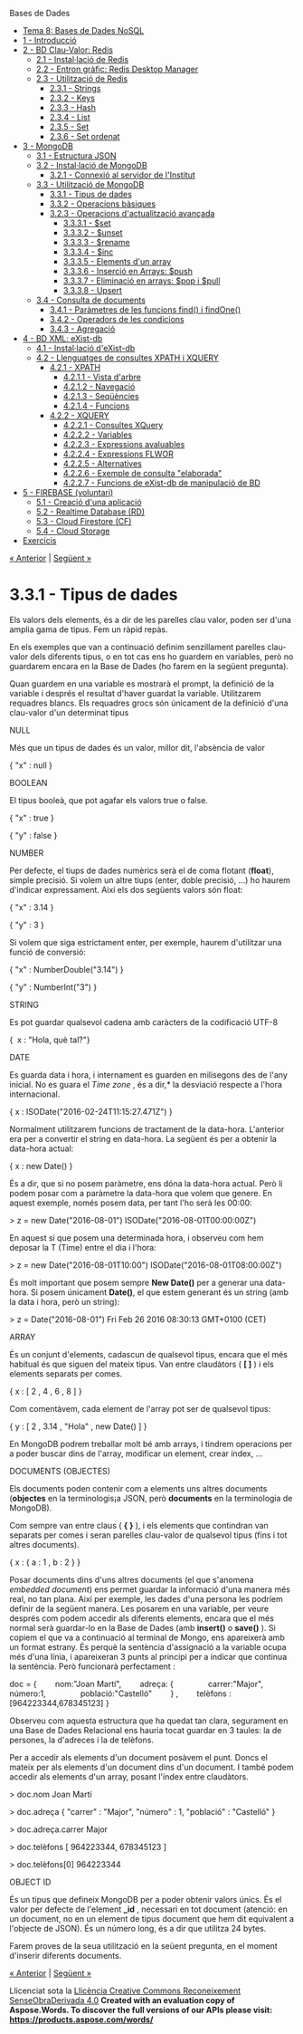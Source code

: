 Bases de Dades

- [Tema 8: Bases de Dades NoSQL](index.md)
- [1 - Introducció](1__introducci.md)
- [2 - BD Clau-Valor: Redis](2__bd_clauvalor_redis.md) 
  - [2.1 - Instal·lació de Redis](21__installaci_de_redis.md)
  - [2.2 - Entron gràfic: Redis Desktop Manager](22__entron_grfic_redis_desktop_manager.md)
  - [2.3 - Utilització de Redis](23__utilitzaci_de_redis.md) 
    - [2.3.1 - Strings](231__strings.md)
    - [2.3.2 - Keys](232__keys.md)
    - [2.3.3 - Hash](233__hash.md)
    - [2.3.4 - List](234__list.md)
    - [2.3.5 - Set](235__set.md)
    - [2.3.6 - Set ordenat](236__set_ordenat.md)
- [3 - MongoDB](3__mongodb.md) 
  - [3.1 - Estructura JSON](31__estructura_json.md)
  - [3.2 - Instal·lació de MongoDB](32__installaci_de_mongodb.md) 
    - [3.2.1 - Connexió al servidor de l'Institut](321__connexi_al_servidor_de_linstitut.md)
  - [3.3 - Utilització de MongoDB](33__utilitzaci_de_mongodb.md) 
    - [3.3.1 - Tipus de dades](331__tipus_de_dades.md)
    - [3.3.2 - Operacions bàsiques](332__operacions_bsiques.md)
    - [3.2.3 - Operacions d'actualització avançada](323__operacions_dactualitzaci_avanada.md) 
      - [3.3.3.1 - $set](3331__set.md)
      - [3.3.3.2 - $unset](3332__unset.md)
      - [3.3.3.3 - $rename](3333__rename.md)
      - [3.3.3.4 - $inc](3334__inc.md)
      - [3.3.3.5 - Elements d'un array](3335__elements_dun_array.md)
      - [3.3.3.6 - Inserció en Arrays: $push](3336__inserci_en_arrays_push.md)
      - [3.3.3.7 - Eliminació en arrays: $pop i $pull](3337__eliminaci_en_arrays_pop_i_pull.md)
      - [3.3.3.8 - Upsert](3338__upsert.md)
  - [3.4 - Consulta de documents](34__consulta_de_documents.md) 
    - [3.4.1 - Paràmetres de les funcions find() i findOne()](341__parmetres_de_les_funcions_find_i_findone.md)
    - [3.4.2 - Operadors de les condicions](342__operadors_de_les_condicions.md)
    - [3.4.3 - Agregació](343__agregaci.md)
- [4 - BD XML: eXist-db](4__bd_xml_existdb.md) 
  - [4.1 - Instal·lació d'eXist-db](41__installaci_dexistdb.md)
  - [4.2 - Llenguatges de consultes XPATH i XQUERY](42__llenguatges_de_consultes_xpath_i_xquery.md) 
    - [4.2.1 - XPATH](421__xpath.md) 
      - [4.2.1.1 - Vista d'arbre](4211__vista_darbre.md)
      - [4.2.1.2 - Navegació](4212__navegaci.md)
      - [4.2.1.3 - Seqüències](4213__seqncies.md)
      - [4.2.1.4 - Funcions](4214__funcions.md)
    - [4.2.2 - XQUERY](422__xquery.md) 
      - [4.2.2.1 - Consultes XQuery](4221__consultes_xquery.md)
      - [4.2.2.2 - Variables](4222__variables.md)
      - [4.2.2.3 - Expressions avaluables](4223__expressions_avaluables.md)
      - [4.2.2.4 - Expressions FLWOR](4224__expressions_flwor.md)
      - [4.2.2.5 - Alternatives](4225__alternatives.md)
      - [4.2.2.6 - Exemple de consulta "elaborada"](4226__exemple_de_consulta_elaborada.md)
      - [4.2.2.7 - Funcions de eXist-db de manipulació de BD](4227__funcions_de_existdb_de_manipulaci_de_bd.md)
- [5 - FIREBASE (voluntari)](5__firebase_voluntari.md) 
  - [5.1 - Creació d'una aplicació](51__creaci_duna_aplicaci.md)
  - [5.2 - Realtime Database (RD)](52__realtime_database_rd.md)
  - [5.3 - Cloud Firestore (CF)](53__cloud_firestore_cf.md)
  - [5.4 - Cloud Storage](54__cloud_storage.md)
- [Exercicis](exercicis.md)

[« Anterior](33__utilitzaci_de_mongodb.md) | [Següent »](332__operacions_bsiques.md)
# <a name="main"></a>**3.3.1 - Tipus de dades**
Els valors dels elements, és a dir de les parelles clau valor, poden ser d'una amplia gama de tipus. Fem un ràpid repàs.

En els exemples que van a continuació definim senzillament parelles clau-valor dels diferents tipus, o en tot cas ens ho guardem en variables, però no guardarem encara en la Base de Dades (ho farem en la següent pregunta).

Quan guardem en una variable es mostrarà el prompt, la definició de la variable i després el resultat d'haver guardat la variable. Utilitzarem requadres blancs. Els requadres grocs són únicament de la definició d'una clau-valor d'un determinat tipus

NULL

Més que un tipus de dades és un valor, millor dit, l'absència de valor

{ "x" : null }

BOOLEAN

El tipus booleà, que pot agafar els valors true o false.

{ "x" : true }

{ "y" : false }

NUMBER

Per defecte, el tiups de dades numèrics serà el de coma flotant (**float**), simple precisió. Si volem un altre tiups (enter, doble precisió, ...) ho haurem d'indicar expressament. Així els dos següents valors són float:

{ "x" : 3.14 }

{ "y" : 3 }

Si volem que siga estrictament enter, per exemple, haurem d'utilitzar una funció de conversió:

{ "x" : NumberDouble("3.14") }

{ "y" : NumberInt("3") }

STRING

Es pot guardar qualsevol cadena amb caràcters de la codificació UTF-8

{  x : "Hola, què tal?"}

DATE

Es guarda data i hora, i internament es guarden en milisegons des de l'any inicial. No es guara el *Time zone* , és a dir,* la desviació respecte a l'hora internacional.

{ x : ISODate("2016-02-24T11:15:27.471Z") }

Normalment utilitzarem funcions de tractament de la data-hora. L'anterior era per a convertir el string en data-hora. La següent és per a obtenir la data-hora actual:

{ x : new Date() }

És a dir, que si no posem paràmetre, ens dóna la data-hora actual. Però li podem posar com a paràmetre la data-hora que volem que genere. En aquest exemple, només posem data, per tant l'ho serà les 00:00:

\> z = new Date("2016-08-01")
ISODate("2016-08-01T00:00:00Z")

En aquest sí que posem una determinada hora, i observeu com hem deposar la T (Time) entre el dia i l'hora:

\> z = new Date("2016-08-01T10:00")
ISODate("2016-08-01T08:00:00Z")

És molt important que posem sempre **New Date()** per a generar una data-hora. Si posem únicament **Date()**, el que estem generant és un string (amb la data i hora, però un string):

\> z = Date("2016-08-01")
Fri Feb 26 2016 08:30:13 GMT+0100 (CET)

ARRAY

És un conjunt d'elements, cadascun de qualsevol tipus, encara que el més habitual és que siguen del mateix tipus. Van entre claudàtors ( **[ ]** ) i els elements separats per comes.

{ x : [ 2 , 4 , 6 , 8 ] }

Com comentàvem, cada element de l'array pot ser de qualsevol tipus:

{ y : [ 2 , 3.14 , "Hola" , new Date() ] }

En MongoDB podrem treballar molt bé amb arrays, i tindrem operacions per a poder buscar dins de l'array, modificar un element, crear índex, ...

DOCUMENTS (OBJECTES)

Els documents poden contenir com a elements uns altres documents (**objectes** en la terminologis¡a JSON, però **documents** en la terminologia de MongoDB).

Com sempre van entre claus ( **{ }** ), i els elements que contindran van separats per comes i seran parelles clau-valor de qualsevol tipus (fins i tot altres documents).

{ x : { a : 1 , b : 2 } }

Posar documents dins d'uns altres documents (el que s'anomena *embedded* *document*) ens permet guardar la informació d'una manera més real, no tan plana. Així per exemple, les dades d'una persona les podríem definir de la següent manera. Les posarem en una variable, per veure després com podem accedir als diferents elements, encara que el més normal serà guardar-lo en la Base de Dades (amb **insert()** o **save()** ). Si copiem el que va a continuació al terminal de Mongo, ens apareixerà amb un format estrany. És perquè la sentència d'assignació a la variable ocupa més d'una línia, i apareixeran 3 punts al principi per a indicar que continua la sentència. Però funcionarà perfectament :

doc = {
`    `nom:"Joan Martí",
`    `adreça: {
`        `carrer:"Major",
`        `número:1,
`        `població:"Castelló"
`    `} ,
`    `telèfons : [964223344,678345123]
}

Observeu com aquesta estructura que ha quedat tan clara, segurament en una Base de Dades Relacional ens hauria tocat guardar en 3 taules: la de persones, la d'adreces i la de telèfons.

Per a accedir als elements d'un document posàvem el punt. Doncs el mateix per als elements d'un document dins d'un document. I també podem accedir als elements d'un array, posant l'índex entre claudàtors.

\> doc.nom
Joan Martí

\> doc.adreça
{ "carrer" : "Major", "número" : 1, "població" : "Castelló" }

\> doc.adreça.carrer
Major

\> doc.telèfons
[ 964223344, 678345123 ]

\> doc.telèfons[0]
964223344

OBJECT ID

És un tipus que defineix MongoDB per a poder obtenir valors únics. És el valor per defecte de l'element **\_id** , necessari en tot document (atenció: en un document, no en un element de tipus document que hem dit equivalent a l'objecte de JSON). És un número long, és a dir que utilitza 24 bytes.

Farem proves de la seua utilització en la seüent pregunta, en el moment d'inserir diferents documents.

[« Anterior](33__utilitzaci_de_mongodb.md) | [Següent »](332__operacions_bsiques.md)

Llicenciat sota la [Llicència Creative Commons Reconeixement SenseObraDerivada 4.0](http://creativecommons.org/licenses/by-nd/4.0/)
**Created with an evaluation copy of Aspose.Words. To discover the full versions of our APIs please visit: https://products.aspose.com/words/**
